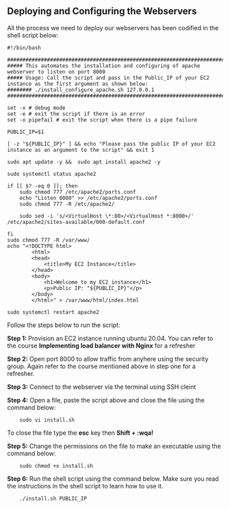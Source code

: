 ## Deploying and Configuring the Webservers

All the process we need to deploy our webservers has been codified in the shell script below:

```
#!/bin/bash

####################################################################################################################
##### This automates the installation and configuring of apache webserver to listen on port 8000
##### Usage: Call the script and pass in the Public_IP of your EC2 instance as the first argument as shown below:
######## ./install_configure_apache.sh 127.0.0.1
####################################################################################################################

set -x # debug mode
set -e # exit the script if there is an error
set -o pipefail # exit the script when there is a pipe failure

PUBLIC_IP=$1

[ -z "${PUBLIC_IP}" ] && echo "Please pass the public IP of your EC2 instance as an argument to the script" && exit 1

sudo apt update -y &&  sudo apt install apache2 -y

sudo systemctl status apache2

if [[ $? -eq 0 ]]; then
    sudo chmod 777 /etc/apache2/ports.conf
    echo "Listen 8000" >> /etc/apache2/ports.conf
    sudo chmod 777 -R /etc/apache2/

    sudo sed -i 's/<VirtualHost \*:80>/<VirtualHost *:8000>/' /etc/apache2/sites-available/000-default.conf

fi
sudo chmod 777 -R /var/www/
echo "<!DOCTYPE html>
        <html>
        <head>
            <title>My EC2 Instance</title>
        </head>
        <body>
            <h1>Welcome to my EC2 instance</h1>
            <p>Public IP: "${PUBLIC_IP}"</p>
        </body>
        </html>" > /var/www/html/index.html

sudo systemctl restart apache2

```

Follow the steps below to run the script:

**Step 1:** Provision an EC2 instance running ubuntu 20.04. You can refer to the course **Implementing load balancer with Nginx** for a refresher

**Step 2:** Open port 8000 to allow traffic from anyhere using the security group. Again refer to the course mentioned above in step one for a refresher.

**Step 3:** Connect to the webserver via the terminal using SSH cleint

**Step 4:** Open a file, paste the script above and close the file using the command below:

```
    sudo vi install.sh

```
To close the file type the **esc** key then **Shift + :wqa!**

**Step 5:** Change the permissions on the file to make an executable using the command below:

```
    sudo chmod +x install.sh

```
**Step 6:** Run the shell script using the command below. Make sure you read the instructions in the shell script to learn how to use it.

```
    ./install.sh PUBLIC_IP
```
